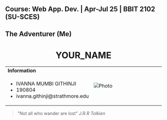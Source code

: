 ## Course: Web App. Dev. | Apr-Jul 25 | BBIT 2102 (SU-SCES)

## The Adventurer (Me)

<h1 align="center">YOUR_NAME</h1>
<table>
  <tbody>
    <tr>
      <td><b>Information</b></td>
      <td width="50%" rowspan="4">
        <img alt="Photo" src="assets/images/REPLACE_WITH_IMAGE_NAME" />
      </td>
    </tr>
    <tr>
      <td>
        <ul>
          <li>IVANNA MUMBI GITHINJI</li>
          <li>190804</li>
          <li>ivanna.githinji@strathmore.edu</li>
        </ul>
      </td>
    </tr>
  </tbody>
</table>

> "Not all who wander are lost" _J.R.R Tolkien_
